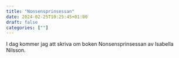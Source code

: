 ```yaml
---
title: "Nonsensprinsessan"
date: 2024-02-25T10:25:45+01:00
draft: false
categories: [""]
---
```


I dag kommer jag att skriva om boken Nonsensprinsessan av Isabella Nilsson.
